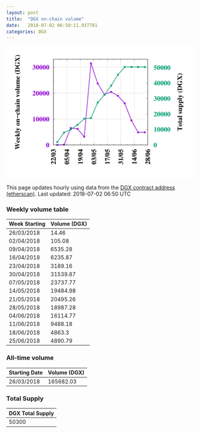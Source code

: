 ```yaml
---
layout: post
title:  "DGX on-chain volume"
date:   2018-07-02 06:50:11.937781
categories: DGX
---
```


![DGX volume graph](dgxvolume_scripts/out.png)


This page updates hourly using data from the [DGX contract address (etherscan)](https://etherscan.io/token/0x4f3afec4e5a3f2a6a1a411def7d7dfe50ee057bf). Last updated:
2018-07-02 06:50 UTC

### Weekly volume table

Week Starting | Volume (DGX)
--- | ---
26/03/2018|14.46
02/04/2018|105.08
09/04/2018|6535.28
16/04/2018|6235.87
23/04/2018|3189.16
30/04/2018|31539.87
07/05/2018|23737.77
14/05/2018|19484.98
21/05/2018|20495.26
28/05/2018|18987.28
04/06/2018|16114.77
11/06/2018|9488.18
18/06/2018|4863.3
25/06/2018|4890.79


### All-time volume

Starting Date | Volume (DGX)
--- | ---
26/03/2018|165682.03

### Total Supply

| DGX Total Supply |
| --- |
|50300|

